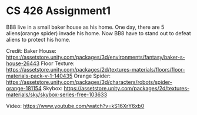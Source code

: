 # CS 426 Assignment1

BB8 live in a small baker house as his home. One day, there are 5 aliens(orange spider) invade his home. Now BB8 have to stand out to defeat aliens to protect his home.

Credit:
Baker House: https://assetstore.unity.com/packages/3d/environments/fantasy/baker-s-house-26443
Floor Texture: https://assetstore.unity.com/packages/2d/textures-materials/floors/floor-materials-pack-v-1-140435
Orange Spider: https://assetstore.unity.com/packages/3d/characters/robots/spider-orange-181154
Skybox: https://assetstore.unity.com/packages/2d/textures-materials/sky/skybox-series-free-103633

Video:
https://www.youtube.com/watch?v=kS16XrY6xb0
